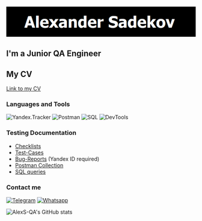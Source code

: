 ![Header](https://github.com/AlexS-QA/AlexS-QA/blob/main/assets/header.png)


## I'm a Junior QA Engineer

## My CV
[Link to my CV]()

### Languages and Tools
![Yandex.Tracker](https://img.shields.io/badge/-ЯндексТрекер-000000??style=for-the-badge&?logo)
![Postman](https://img.shields.io/badge/-Postman-000000??style=for-the-badge&logo=Postman)
![SQL](https://img.shields.io/badge/-PostgreSQL-000000??style=for-the-badge&logo=postgresql)
![DevTools](https://img.shields.io/badge/-DevTools-000000??style=for-the-badge&logo=googlechrome)

### Testing Documentation

- [Checklists](https://github.com/AlexS-QA/Check-lists)
- [Test-Cases](https://github.com/AlexS-QA/Test-cases)
- [Bug-Reports](https://tracker.yandex.ru/dashboard/8356#31339) (Yandex ID required)
- [Postman Collection](https://app.getpostman.com/run-collection/6ffdca3cf79a1641d640?action=collection%2Fimport)
- [SQL queries](https://github.com/AlexS-QA/SQL-queries)

### Contact me
[![Telegram](https://img.shields.io/badge/-Telegram-000000??style=for-the-badge&logo=telegram)](https://t.me/AlexxS-qa)
[![Whatsapp](https://img.shields.io/badge/-Whatsapp-000000??style=for-the-badge&logo=whatsapp)](https://wa.me/89250393563)


![AlexS-QA's GitHub stats](https://github-readme-stats.vercel.app/api?username=AlexS-QA&show_icons=true&theme=merko)
